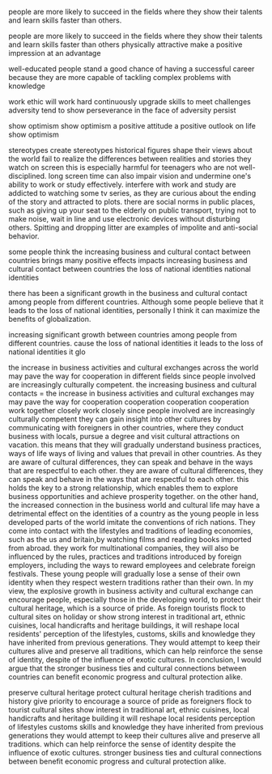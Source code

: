 people are more likely to succeed in the fields where they show their talents and learn skills faster than others.

people are more likely to succeed in the fields where they show their talents and learn skills faster than others physically attractive make a positive impression at an advantage 

well-educated people stand a good chance of having a successful career because they are more capable of tackling complex problems with knowledge

work ethic will work hard continuously upgrade skills to meet challenges adversity tend to show perseverance in the face of adversity persist 

show optimism show optimism a positive attitude a positive outlook on life show optimism

stereotypes create stereotypes historical figures shape their views about the world fail to realize the differences between realities and stories they watch on screen 
this is especially harmful for teenagers who are not well-disciplined. long screen time can also impair vision and undermine one's ability to work or study effectively. interfere with work and study are addicted to watching some tv series, as they are curious about the ending of the story and attracted to plots.
there are social norms in public places, such as giving up your seat to the elderly on public transport, trying not to make noise, wait in line and use electronic devices without disturbing others. Spitting and dropping litter are examples of impolite and anti-social behavior.

some people think the increasing business and cultural contact between countries brings many positive effects impacts increasing business and cultural contact between countries the loss of national identities national identities

there has been a significant growth in the business and cultural contact among people from different countries. Although some people believe that it leads to the loss of national identities, personally I think it can maximize the benefits of globalization.

increasing  significant growth between countries among people from different countries.
cause the loss of national identities it leads to the loss of national identities it glo


the increase in business activities and cultural exchanges across the world may pave the way for cooperation in different fields since people involved are increasingly culturally competent.
the increasing business and cultural contacts = the increase in business activities and cultural exchanges
may may pave the way for cooperation cooperation cooperation cooperation work together closely work closely since people involved are increasingly culturally competent they can gain insight into other cultures by communicating with foreigners in other countries, where they conduct business with locals, pursue a degree and visit cultural attractions on vacation. this means that they will gradually understand business practices, ways of life ways of living and values that prevail in other countries. As they are aware of cultural differences, they can speak and behave in the ways that are respectful to each other. they are aware of cultural differences, they can speak and behave in the ways that are respectful to each other. this holds the key to a strong relationship, which enables them to explore business opportunities and achieve prosperity together.
on the other hand, the increased connection in the business world and cultural life may have a detrimental effect on the identities of a country as the young people in less developed parts of the world imitate the conventions of rich nations. They come into contact with the lifestyles and traditions of leading economies, such as the us and britain,by watching films and reading books imported from abroad. they work for multinational companies, they will also be influenced by the rules, practices and traditions introduced by foreign employers, including the ways to reward employees and celebrate foreign festivals. These young people will gradually lose a sense of their own identity when they respect western traditions rather than their own.
In my view, the explosive growth in business activity and cultural exchange can encourage people, especially those in the developing world, to protect their cultural heritage, which is a source of pride. As foreign tourists flock to cultural sites on holiday or show strong interest in traditional art, ethnic cuisines, local handicrafts and heritage buildings, it will reshape local residents' perception of the lifestyles, customs, skills and knowledge they have inherited from previous generations. They would attempt to keep their cultures alive and preserve all traditions, which can help reinforce the sense of identity, despite of the influence of exotic cultures.
In conclusion, I would argue that the stronger business ties and cultural connections between countries can benefit economic progress and cultural protection alike.

preserve cultural heritage protect cultural heritage cherish traditions and history give priority to encourage a source of pride as foreigners flock to tourist cultural sites show interest in traditional art, ethnic cuisines, local handicrafts and heritage building it will reshape local residents perception of lifestyles customs skills and knowledge they have inherited from previous generations they would attempt to keep their cultures alive and preserve all traditions. which can help reinforce the sense of identity despite the influence of exotic cultures.
stronger business ties and cultural connections between  benefit economic progress and cultural protection alike.
